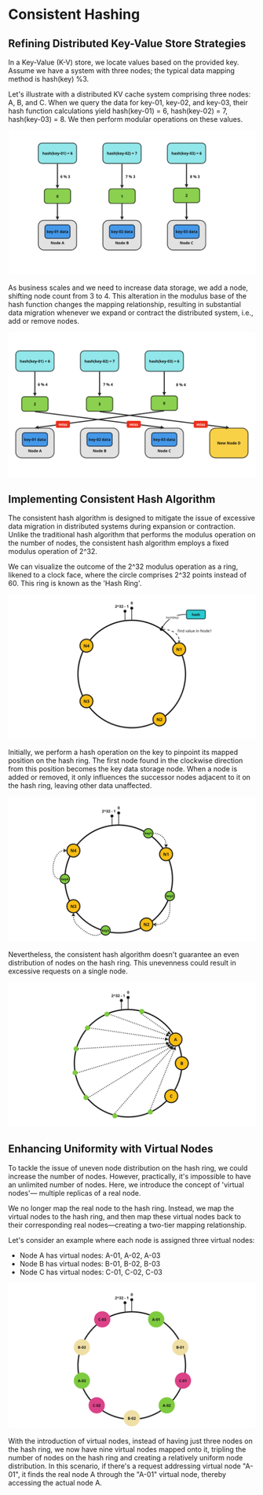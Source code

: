 # Consistent Hashing

## Refining Distributed Key-Value Store Strategies

In a Key-Value (K-V) store, we locate values based on the provided key. Assume we have a system with three nodes; the typical data mapping method is hash(key) %3.

Let's illustrate with a distributed KV cache system comprising three nodes: A, B, and C. When we query the data for key-01, key-02, and key-03, their hash function calculations yield hash(key-01) = 6, hash(key-02) = 7, hash(key-03) = 8. We then perform modular operations on these values.

![consistent-hashing-5](./images/consistent-hashing-5.png)

As business scales and we need to increase data storage, we add a node, shifting node count from 3 to 4. This alteration in the modulus base of the hash function changes the mapping relationship, resulting in substantial data migration whenever we expand or contract the distributed system, i.e., add or remove nodes.

![consistent-hashing-6](./images/consistent-hashing-6.png)

## Implementing Consistent Hash Algorithm

The consistent hash algorithm is designed to mitigate the issue of excessive data migration in distributed systems during expansion or contraction. Unlike the traditional hash algorithm that performs the modulus operation on the number of nodes, the consistent hash algorithm employs a fixed modulus operation of 2^32.

We can visualize the outcome of the 2^32 modulus operation as a ring, likened to a clock face, where the circle comprises 2^32 points instead of 60. This ring is known as the 'Hash Ring'.

![consistent-hashing-1](./images/consistent-hashing-1.png)

Initially, we perform a hash operation on the key to pinpoint its mapped position on the hash ring. The first node found in the clockwise direction from this position becomes the key data storage node. When a node is added or removed, it only influences the successor nodes adjacent to it on the hash ring, leaving other data unaffected.

![consistent-hashing-2](./images/consistent-hashing-2.png)

Nevertheless, the consistent hash algorithm doesn't guarantee an even distribution of nodes on the hash ring. This unevenness could result in excessive requests on a single node.

![consistent-hashing-3](./images/consistent-hashing-3.png)

## Enhancing Uniformity with Virtual Nodes

To tackle the issue of uneven node distribution on the hash ring, we could increase the number of nodes. However, practically, it's impossible to have an unlimited number of nodes. Here, we introduce the concept of 'virtual nodes'— multiple replicas of a real node.

We no longer map the real node to the hash ring. Instead, we map the virtual nodes to the hash ring, and then map these virtual nodes back to their corresponding real nodes—creating a two-tier mapping relationship.

Let's consider an example where each node is assigned three virtual nodes:

- Node A has virtual nodes: A-01, A-02, A-03
- Node B has virtual nodes: B-01, B-02, B-03
- Node C has virtual nodes: C-01, C-02, C-03

![consistent-hashing-4](./images/consistent-hashing-4.png)

With the introduction of virtual nodes, instead of having just three nodes on the hash ring, we now have nine virtual nodes mapped onto it, tripling the number of nodes on the hash ring and creating a relatively uniform node distribution. In this scenario, if there's a request addressing virtual node "A-01", it finds the real node A through the "A-01" virtual node, thereby accessing the actual node A.
